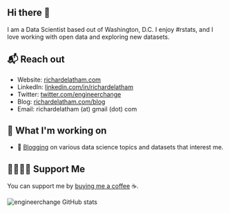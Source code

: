 ## Hi there 👋

I am a Data Scientist based out of Washington, D.C. I enjoy #rstats, and I love working with open data and exploring new datasets.

## 📬 Reach out

- Website: [richardelatham.com][1]
- LinkedIn: [linkedin.com/in/richardelatham][2]
- Twitter: [twitter.com/engineerchange][3]
- Blog: [richardelatham.com/blog][4]
- Email: richardelatham (at) gmail (dot) com

## 🔧 What I'm working on

- 📝 [Blogging][4] on various data science topics and datasets that interest me.

## 🤜🏻🤛🏻 Support Me

You can support me by [buying me a coffee][5] ☕.

![engineerchange GitHub stats](https://github-readme-stats.vercel.app/api?username=engineerchange&count_private=true&show_icons=true&theme=light)


[1]: https://www.richardelatham.com/?utm_source=github.com&utm_medium=gh-profile-engineerchange&utm_campaign=gh-profile
[2]: https://www.linkedin.com/in/richardelatham
[3]: https://www.twitter.com/engineerchange
[4]: https://www.richardelatham.com/blog?utm_source=github.com&utm_medium=gh-profile-engineerchange&utm_campaign=gh-profile-blog
[5]: https://www.buymeacoffee.com/richardelatham
